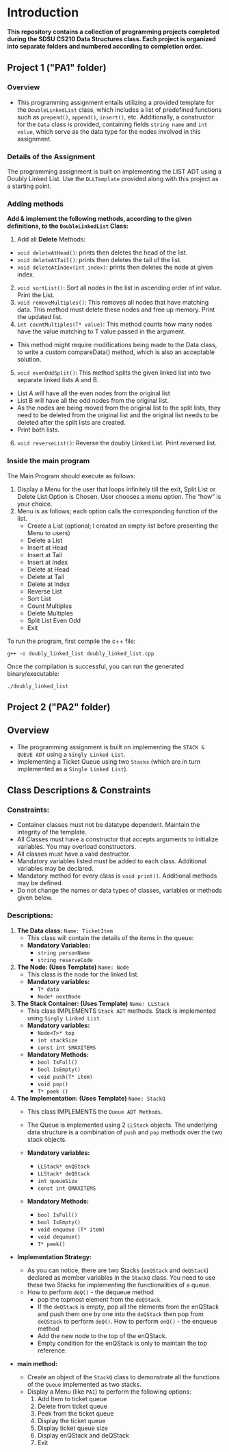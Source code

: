 # Introduction

**This repository contains a collection of programming projects completed during the SDSU CS210 Data Structures class. Each project is organized into separate folders and numbered according to completion order.**

## Project 1 ("PA1" folder)
### Overview
- This programming assignment entails utilizing a provided template for the `DoubleLinkedList` class, which includes a list of predefined functions such as `prepend()`, `append()`, `insert()`, etc. Additionally, a constructor for the `Data` class is provided, containing fields `string name` and `int value`, which serve as the data type for the nodes involved in this assignment.

### Details of the Assignment
The programming assignment is built on implementing the LIST ADT using a Doubly Linked List.
Use the `DLLTemplate` provided along with this project as a starting point.

### Adding methods
**Add & implement the following methods, according to the given definitions, to the `DoubleLinkedList` Class:**
1. Add all **Delete** Methods:
-  `void deleteAtHead()`: prints then deletes the head of the list.
-  `void deleteAtTail()`: prints then deletes the tail of the list.
-  `void deleteAtIndex(int index)`: prints then deletes the node at given index.
2. `void sortList()`: Sort all nodes in the list in ascending order of int value. Print the List.
3. `void removeMultiples()`: This removes all nodes that have matching data. This method must
delete these nodes and free up memory. Print the updated list.
4. `int countMultiples(T* value)`: This method counts how many nodes have the value matching to T
value passed in the argument.
- This method might require modifications being made to the Data class, to write a custom compareData()
method, which is also an acceptable solution.
5. `void evenOddSplit()`: This method splits the given linked list into two separate linked lists A and
B.
- List A will have all the even nodes from the original list
- List B will have all the odd nodes from the original list.
- As the nodes are being moved from the original list to the split lists, they need to be deleted
from the original list and the original list needs to be deleted after the split lists are created.
- Print both lists.
6. `void reverseList()`: Reverse the doubly Linked List. Print reversed list.

### Inside the main program
The Main Program should execute as follows:
1. Display a Menu for the user that loops infinitely till the exit, Split List or Delete List Option is
Chosen. User chooses a menu option. The “how” is your choice.
2. Menu is as follows; each option calls the corresponding function of the list.
    - Create a List (optional; I created an empty list before presenting the Menu to users)
    - Delete a List
    - Insert at Head
    - Insert at Tail
    - Insert at Index
    - Delete at Head
    - Delete at Tail
    - Delete at Index
    - Reverse List
    - Sort List
    - Count Multiples
    - Delete Multiples
    - Split List Even Odd
    - Exit

To run the program, first compile the c++ file:
```
g++ -o doubly_linked_list doubly_linked_list.cpp
```
Once the compilation is successful, you can run the generated binary/executable:
```
./doubly_linked_list
```
## Project 2 ("PA2" folder)
## Overview 
- The programming assignment is built on implementing the `STACK & QUEUE ADT` using a `Singly Linked List`.
- Implementing a Ticket Queue using two `Stacks` (which are in turn implemented as a `Single Linked List`).

## Class Descriptions & Constraints
### **Constraints:**
- Container classes must not be datatype dependent. Maintain the integrity of the template.
- All Classes must have a constructor that accepts arguments to initialize variables. You may
overload constructors.
- All classes must have a valid destructor.
- Mandatory variables listed must be added to each class. Additional variables may be declared.
- Mandatory method for every class is `void print()`. Additional methods may be defined.
- Do not change the names or data types of classes, variables or methods given below.

### **Descriptions:** 
1. **The Data class:**
    `Name: TicketItem`
    - This class will contain the details of the items in the queue:
    - **Mandatory Variables:**
        - `string personName`
        - `string reserveCode`
2. **The Node: (Uses Template)**
    `Name: Node`
    - This class is the node for the linked list.
    - **Mandatory variables:**
        - `T* data`
        - `Node* nextNode`
3. **The Stack Container: (Uses Template)**
    `Name: LLStack`
    - This class IMPLEMENTS `Stack ADT` methods. Stack is implemented using `Singly Linked List`.
    - **Mandatory variables:**
        - `Node<T>* top`
        - `int stackSize`
        - `const int SMAXITEMS`
    - **Mandatory Methods:**
        - `bool IsFull()`
        - `bool IsEmpty()`
        - `void push(T* item)`
        - `void pop()`
        - `T* peek ()`
4. **The Implementation: (Uses Template)**
    `Name: StackQ`
    - This class IMPLEMENTS the `Queue ADT Methods`.
    - The Queue is implemented using 2 `LLStack` objects. The underlying data structure is a combination of
    `push` and `pop` methods over the two stack objects.

    - **Mandatory variables:**
        - `LLStack* enQStack`
        - `LLStack* deQStack`
        - `int queueSize`
        - `const int QMAXITEMS`

    - **Mandatory Methods:**
        - `bool IsFull()`
        - `bool IsEmpty()`
        - `void enqueue (T* item)`
        - `void dequeue()`
        - `T* peek()`

- **Implementation Strategy:**
    - As you can notice, there are two Stacks (`enQStack` and `deQStack`) declared as member variables in the `StackQ` class. You need to use these two Stacks for implementing the functionalities of a queue.
    - How to perform `deQ()` - the dequeue method
        - pop the topmost element from the `deQStack`.
        - If the `deQStack` is empty, pop all the elements from the enQStack and push them
        one by one into the `deQStack` then pop from `deQStack` to perform `deQ()`.
        How to perform `enQ()` - the enqueue method
        - Add the new node to the top of the enQStack.
        - Empty condition for the enQStack is only to maintain the top reference.

- **main method:**
    - Create an object of the `StackQ` class to demonstrate all the functions of the
    `Queue` implemented as two stacks.
    - Display a Menu (like `PA1`) to perform the following options:
        1. Add Item to ticket queue
        2. Delete from ticket queue
        3. Peek from the ticket queue
        4. Display the ticket queue
        5. Display ticket queue size
        6. Display enQStack and deQStack
        7. Exit